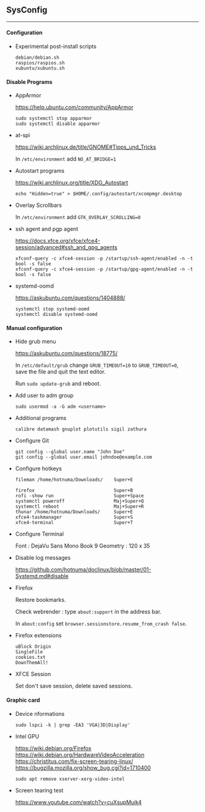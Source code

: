 <link href="style.css" rel="stylesheet"></link>

## SysConfig

---

#### Configuration

* Experimental post-install scripts

    ```
    debian/debian.sh
    raspios/raspios.sh
    xubuntu/xubuntu.sh
    ```


#### <a name="disable"></a> Disable Programs

* AppArmor
    
    https://help.ubuntu.com/community/AppArmor  
    
    ```
    sudo systemctl stop apparmor
    sudo systemctl disable apparmor
    ```

* at-spi
    
    https://wiki.archlinux.de/title/GNOME#Tipps_und_Tricks  
    
    In `/etc/environment` add `NO_AT_BRIDGE=1`

* Autostart programs
    
    https://wiki.archlinux.org/title/XDG_Autostart  

    `echo "Hidden=true" > $HOME/.config/autostart/xcompmgr.desktop`

* Overlay Scrollbars
    
    In `/etc/environment` add `GTK_OVERLAY_SCROLLING=0`

* ssh agent and pgp agent
    
    https://docs.xfce.org/xfce/xfce4-session/advanced#ssh_and_gpg_agents  
    
    ```
    xfconf-query -c xfce4-session -p /startup/ssh-agent/enabled -n -t bool -s false
    xfconf-query -c xfce4-session -p /startup/gpg-agent/enabled -n -t bool -s false
    ```

* systemd-oomd
    
    https://askubuntu.com/questions/1404888/  
    
    ```
    systemctl stop systemd-oomd
    systemctl disable systemd-oomd
    ```


#### Manual configuration

* Hide grub menu

    https://askubuntu.com/questions/18775/  

    In `/etc/default/grub` change `GRUB_TIMEOUT=10` to `GRUB_TIMEOUT=0`,  
    save the file and quit the text editor.
    
    Run `sudo update-grub` and reboot.  

* Add user to adm group
    
    `sudo usermod -a -G adm <username>`

* Additional programs

    `calibre datamash gnuplot plotutils sigil zathura`

* Configure Git
    
    ```
    git config --global user.name "John Doe"
    git config --global user.email johndoe@example.com
    ```

* Configure hotkeys

    ```
    fileman /home/hotnuma/Downloads/    Super+E
    
    firefox                             Super+B
    rofi -show run                      Super+Space
    systemctl poweroff                  Maj+Super+Q
    systemctl reboot                    Maj+Super+R
    thunar /home/hotnuma/Downloads/     Super+E
    xfce4-taskmanager                   Super+S
    xfce4-terminal                      Super+T
    ```

* Configure Terminal
    
    Font : DejaVu Sans Mono Book 9
    Geometry : 120 x 35
    
* Disable log messages

    https://github.com/hotnuma/doclinux/blob/master/01-Systemd.md#disable  

* Firefox
    
    Restore bookmarks.
    
    Check webrender : type `about:support` in the address bar.

    In `about:config` set `browser.sessionstore.resume_from_crash false`.

* Firefox extensions

    ```
    uBlock Origin
    SingleFile
    cookies.txt
    DownThemAll!
    ```

* XFCE Session
    
    Set don't save session, delete saved sessions.


#### Graphic card

* Device nformations
    
    `sudo lspci -k | grep -EA3 'VGA|3D|Display'`

* Intel GPU
    
    https://wiki.debian.org/Firefox  
    https://wiki.debian.org/HardwareVideoAcceleration  
    https://christitus.com/fix-screen-tearing-linux/  
    https://bugzilla.mozilla.org/show_bug.cgi?id=1710400  
    
    `sudo apt remove xserver-xorg-video-intel`

* Screen tearing test

    https://www.youtube.com/watch?v=cuXsupMuik4  



